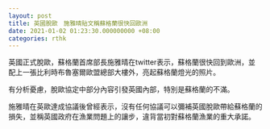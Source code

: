 ```yaml
---
layout: post
title: 英國脫歐　施雅晴貼文稱蘇格蘭很快回歐洲
date: 2021-01-02 01:23:30.000000000 +08:00
categories: rthk
---
```


英國正式脫歐，蘇格蘭首席部長施雅晴在twitter表示，蘇格蘭很快回到歐洲，並配上一張比利時布魯塞爾歐盟總部大樓外，亮起蘇格蘭燈光的照片。

有分析憂慮，脫歐協定中部分內容引發英國內部，特別是蘇格蘭的不滿。

施雅晴在英歐達成協議後曾經表示，沒有任何協議可以彌補英國脫歐帶給蘇格蘭的損失，並稱英國政府在漁業問題上的讓步，違背當初對蘇格蘭漁業的重大承諾。
